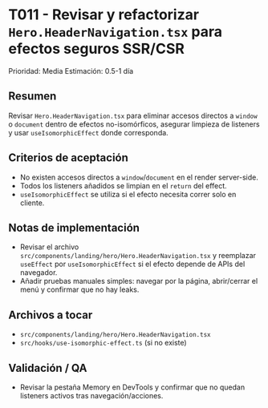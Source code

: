 # T011 - Revisar y refactorizar `Hero.HeaderNavigation.tsx` para efectos seguros SSR/CSR

Prioridad: Media
Estimación: 0.5-1 día

Resumen
-------
Revisar `Hero.HeaderNavigation.tsx` para eliminar accesos directos a `window` o `document` dentro de efectos no-isomórficos, asegurar limpieza de listeners y usar `useIsomorphicEffect` donde corresponda.

Criterios de aceptación
-----------------------
- No existen accesos directos a `window`/`document` en el render server-side.
- Todos los listeners añadidos se limpian en el `return` del effect.
- `useIsomorphicEffect` se utiliza si el efecto necesita correr solo en cliente.

Notas de implementación
----------------------
- Revisar el archivo `src/components/landing/hero/Hero.HeaderNavigation.tsx` y reemplazar `useEffect` por `useIsomorphicEffect` si el efecto depende de APIs del navegador.
- Añadir pruebas manuales simples: navegar por la página, abrir/cerrar el menú y confirmar que no hay leaks.

Archivos a tocar
----------------
- `src/components/landing/hero/Hero.HeaderNavigation.tsx`
- `src/hooks/use-isomorphic-effect.ts` (si no existe)

Validación / QA
---------------
- Revisar la pestaña Memory en DevTools y confirmar que no quedan listeners activos tras navegación/acciones.
